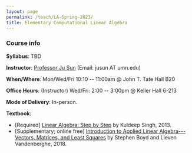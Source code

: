 ```yaml
---
layout: page
permalink: /teach/LA-Spring-2023/
title: Elementary Computational Linear Algebra
---
```


### Course info

**Syllabus**: TBD

**Instructor**:  [Professor Ju Sun](https://sunju.org/)        (Email: jusun AT umn.edu)  

**When/Where**: Mon/Wed/Fri 10:10 -- 11:00am @ John T. Tate Hall B20

**Office Hours**: (Instructor) Wed/Fri: 2:00 -- 3:00pm @ Keller Hall 6-213 

**Mode of Delivery**: In-person. 

<!-- Lectures will be recorded and released in Canvas after each lecture. There will be frequent in-person quizzes and exams.  -->

**Textbook**: 
+ [Required] [Linear Algebra: Step by Step](https://global.oup.com/booksites/content/9780199654444/) by Kuldeep Singh, 2013. 
+ [Supplementary; online free] [Introduction to Applied Linear Algebra---Vectors, Matrices, and Least Squares](https://web.stanford.edu/~boyd/vmls/) by Stephen Boyd and Lieven Vandenberghe, 2018. 